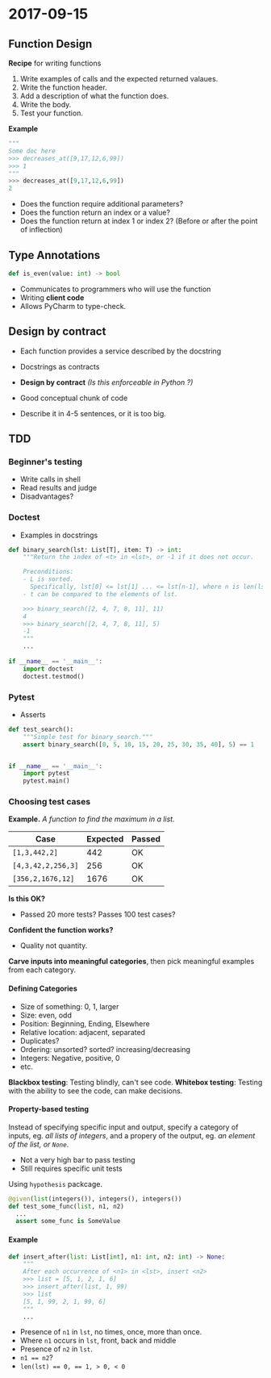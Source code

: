 # 2017-09-15

## Function Design

**Recipe** for writing functions
1. Write examples of calls and the expected returned valaues.
2. Write the function header.
3. Add a description of what the function does.
4. Write the body.
5. Test your function.

**Example**
```python
"""
Some doc here
>>> decreases_at([9,17,12,6,99])
>>> 1
"""
>>> decreases_at([9,17,12,6,99])
2
```
* Does the function require additional parameters?
* Does the function return an index or a value?
* Does the function return at index 1 or index 2? (Before or after the point of inflection)

## Type Annotations
```python
def is_even(value: int) -> bool
```

* Communicates to programmers who will use the function
* Writing **client code**
* Allows PyCharm to type-check.

## Design by contract
* Each function provides a service described by the docstring
* Docstrings as contracts
* **Design by contract** *(Is this enforceable in Python ?)*

* Good conceptual chunk of code
* Describe it in 4-5 sentences, or it is too big.

## TDD
### Beginner's testing
* Write calls in shell
* Read results and judge
* Disadvantages?
### Doctest
* Examples in docstrings
```python
def binary_search(lst: List[T], item: T) -> int:
    """Return the index of <t> in <lst>, or -1 if it does not occur.

    Preconditions:
    - L is sorted.
      Specifically, lst[0] <= lst[1] ... <= lst[n-1], where n is len(lst).
    - t can be compared to the elements of lst.

    >>> binary_search([2, 4, 7, 8, 11], 11)
    4
    >>> binary_search([2, 4, 7, 8, 11], 5)
    -1
    """
    ...
    
if __name__ == '__main__':
    import doctest
    doctest.testmod()
```

### Pytest

* Asserts

```python
def test_search():
    """Simple test for binary_search."""
    assert binary_search([0, 5, 10, 15, 20, 25, 30, 35, 40], 5) == 1


if __name__ == '__main__':
    import pytest
    pytest.main()
```

### Choosing test cases
**Example.** _A function to find the maximum in a list._

|Case|Expected|Passed|
|----|--------|------|
|`[1,3,442,2]`|442|OK|
|`[4,3,42,2,256,3]`|256|OK|
|`[356,2,1676,12]`|1676|OK|

**Is this OK?**
* Passed 20 more tests? Passes 100 test cases?

**Confident the function works?**
* Quality not quantity.

**Carve inputs into meaningful categories**, then pick meaningful examples from each category.

#### Defining Categories
* Size of something: 0, 1, larger
* Size: even, odd
* Position: Beginning, Ending, Elsewhere
* Relative location: adjacent, separated
* Duplicates?
* Ordering: unsorted? sorted? increasing/decreasing
* Integers: Negative, positive, 0
* etc.

**Blackbox testing**: Testing blindly, can't see code.
**Whitebox testing**: Testing with the ability to see the code, can make decisions.

#### Property-based testing
Instead of specifying specific input and output, specify a category of inputs, eg. *all lists of integers*, and a propery of the output, eg. *an element of the list, or `None`*.

* Not a very high bar to pass testing
* Still requires specific unit tests

Using `hypothesis` packcage.

```python
@given(list(integers()), integers(), integers())
def test_some_func(list, n1, n2)
  ...
  assert some_func is SomeValue
```


#### Example
```python
def insert_after(list: List[int], n1: int, n2: int) -> None:
    """
    After each occurrence of <n1> in <lst>, insert <n2>
    >>> list = [5, 1, 2, 1, 6]
    >>> insert_after(list, 1, 99)
    >>> list
    [5, 1, 99, 2, 1, 99, 6]
    """
    ...
```

* Presence of `n1` in `lst`, no times, once, more than once.
* Where `n1` occurs in `lst`, front, back and middle
* Presence of `n2` in `lst`.
* `n1 == n2`?
* `len(lst) == 0, == 1, > 0, < 0`